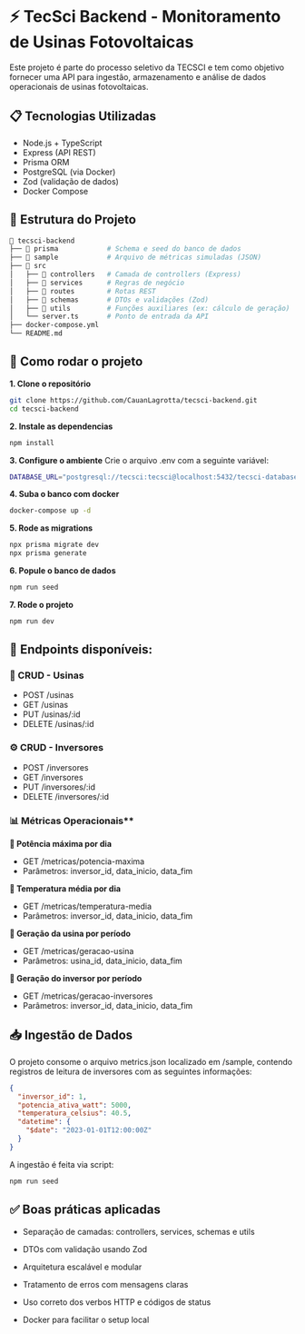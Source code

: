 # ⚡ TecSci Backend - Monitoramento de Usinas Fotovoltaicas

Este projeto é parte do processo seletivo da TECSCI e tem como objetivo fornecer uma API para ingestão, armazenamento e análise de dados operacionais de usinas fotovoltaicas.

## 📋 Tecnologias Utilizadas

- Node.js + TypeScript
- Express (API REST)
- Prisma ORM
- PostgreSQL (via Docker)
- Zod (validação de dados)
- Docker Compose

## 📁 Estrutura do Projeto

```bash
📁 tecsci-backend
├── 📁 prisma            # Schema e seed do banco de dados
├── 📁 sample            # Arquivo de métricas simuladas (JSON)
├── 📁 src
│   ├── 📁 controllers   # Camada de controllers (Express)
│   ├── 📁 services      # Regras de negócio
│   ├── 📁 routes        # Rotas REST
│   ├── 📁 schemas       # DTOs e validações (Zod)
│   ├── 📁 utils         # Funções auxiliares (ex: cálculo de geração)
│   └── server.ts       # Ponto de entrada da API
├── docker-compose.yml
└── README.md
```

## 🚀 Como rodar o projeto
**1. Clone o repositório**
```bash
git clone https://github.com/CauanLagrotta/tecsci-backend.git
cd tecsci-backend
```

**2. Instale as dependencias**
```bash
npm install
```

**3. Configure o ambiente**
Crie o arquivo .env com a seguinte variável:
```bash
DATABASE_URL="postgresql://tecsci:tecsci@localhost:5432/tecsci-database?schema=public"
```

**4. Suba o banco com docker**
```bash
docker-compose up -d
```

**5. Rode as migrations**
```bash
npx prisma migrate dev
npx prisma generate
```

**6. Popule o banco de dados**
```bash
npm run seed
```

**7. Rode o projeto**
```bash
npm run dev
```

## 🧪 Endpoints disponíveis:
### 📌 CRUD - Usinas
- POST /usinas
- GET /usinas
- PUT /usinas/:id
- DELETE /usinas/:id

### ⚙️ CRUD - Inversores
- POST /inversores
- GET /inversores
- PUT /inversores/:id 
- DELETE /inversores/:id

### 📊 Métricas Operacionais**
**🔹 Potência máxima por dia**
- GET /metricas/potencia-maxima
- Parâmetros: inversor_id, data_inicio, data_fim

**🔹 Temperatura média por dia**
- GET /metricas/temperatura-media
- Parâmetros: inversor_id, data_inicio, data_fim

**🔹 Geração da usina por período**
- GET /metricas/geracao-usina
- Parâmetros: usina_id, data_inicio, data_fim

**🔹 Geração do inversor por período**
- GET /metricas/geracao-inversores
- Parâmetros: inversor_id, data_inicio, data_fim

## 📥 Ingestão de Dados
O projeto consome o arquivo metrics.json localizado em /sample, contendo registros de leitura de inversores com as seguintes informações:

```json
{
  "inversor_id": 1,
  "potencia_ativa_watt": 5000,
  "temperatura_celsius": 40.5,
  "datetime": {
    "$date": "2023-01-01T12:00:00Z"
  }
}
```

A ingestão é feita via script:
```bash
npm run seed
```

## ✅ Boas práticas aplicadas
- Separação de camadas: controllers, services, schemas e utils

- DTOs com validação usando Zod

- Arquitetura escalável e modular

- Tratamento de erros com mensagens claras

- Uso correto dos verbos HTTP e códigos de status

- Docker para facilitar o setup local
